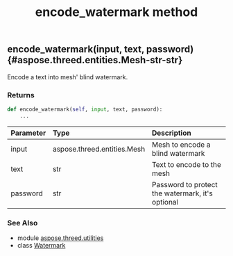 ﻿---
title: encode_watermark method
second_title: Aspose.3D for Python via .NET API References
description: 
type: docs
weight: 30
url: /python-net/aspose.threed.utilities/watermark/encode_watermark/
is_root: false
---

## encode_watermark(input, text, password) {#aspose.threed.entities.Mesh-str-str}

Encode a text into mesh' blind watermark.

### Returns 





```python
def encode_watermark(self, input, text, password):
    ...
```


| Parameter | Type | Description |
| :- | :- | :- |
| input | aspose.threed.entities.Mesh | Mesh to encode a blind watermark |
| text | str | Text to encode to the mesh |
| password | str | Password to protect the watermark, it's optional |



### See Also
* module [aspose.threed.utilities](../../)
* class [Watermark](/3d/python-net/aspose.threed.utilities/watermark)
